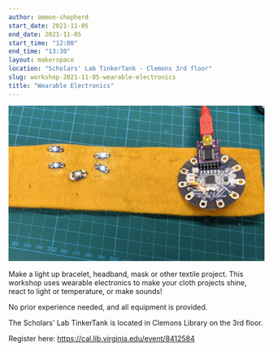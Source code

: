 ```yaml
---
author: ammon-shepherd
start_date: 2021-11-05
end_date: 2021-11-05
start_time: "12:00"
end_time: "13:30"
layout: makerspace
location: "Scholars' Lab TinkerTank - Clemons 3rd floor"
slug: workshop-2021-11-05-wearable-electronics
title: "Wearable Electronics"
---
```


![Wearable Electronics](/assets/post-media/workshops/wearables.jpg)

Make a light up bracelet, headband, mask or other textile project. This workshop uses wearable electronics to make your cloth projects shine, react to light or temperature, or make sounds!

No prior experience needed, and all equipment is provided.

The Scholars' Lab TinkerTank is located in Clemons Library on the 3rd floor.

Register here: [https://cal.lib.virginia.edu/event/8412584 ](https://cal.lib.virginia.edu/event/8412584)
